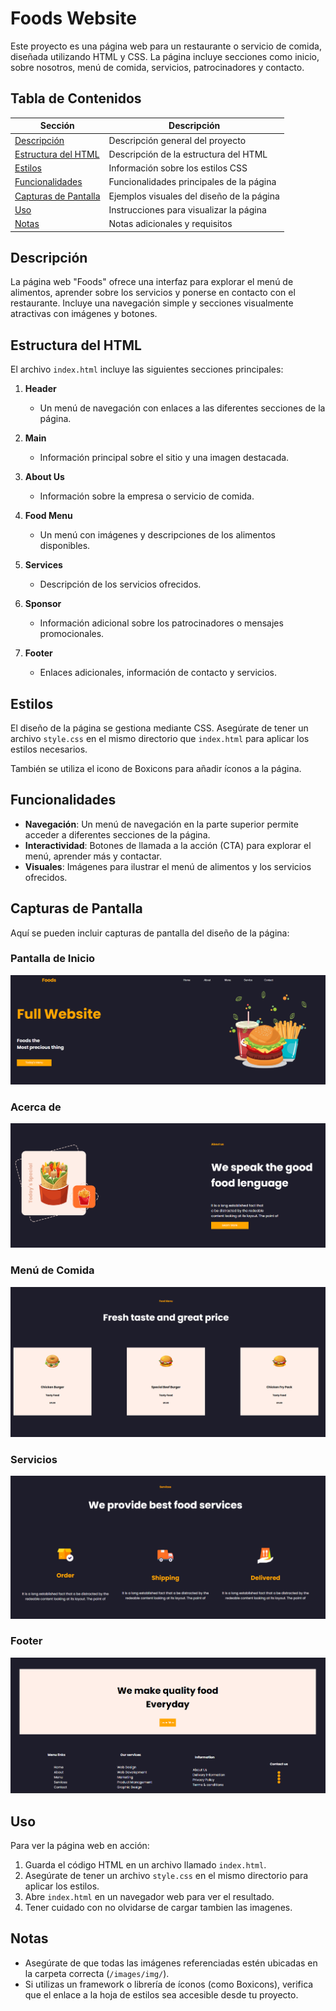 # Foods Website

Este proyecto es una página web para un restaurante o servicio de comida, diseñada utilizando HTML y CSS. La página incluye secciones como inicio, sobre nosotros, menú de comida, servicios, patrocinadores y contacto.

## Tabla de Contenidos

| Sección                | Descripción                                   |
|------------------------|-----------------------------------------------|
| [Descripción](#descripción)                | Descripción general del proyecto              |
| [Estructura del HTML](#estructura-del-html) | Descripción de la estructura del HTML          |
| [Estilos](#estilos)                      | Información sobre los estilos CSS              |
| [Funcionalidades](#funcionalidades)       | Funcionalidades principales de la página       |
| [Capturas de Pantalla](#capturas-de-pantalla) | Ejemplos visuales del diseño de la página      |
| [Uso](#uso)                              | Instrucciones para visualizar la página        |
| [Notas](#notas)                          | Notas adicionales y requisitos                 |

## Descripción

La página web "Foods" ofrece una interfaz para explorar el menú de alimentos, aprender sobre los servicios y ponerse en contacto con el restaurante. Incluye una navegación simple y secciones visualmente atractivas con imágenes y botones.

## Estructura del HTML

El archivo `index.html` incluye las siguientes secciones principales:

1. **Header**
   - Un menú de navegación con enlaces a las diferentes secciones de la página.

2. **Main**
   - Información principal sobre el sitio y una imagen destacada.

3. **About Us**
   - Información sobre la empresa o servicio de comida.

4. **Food Menu**
   - Un menú con imágenes y descripciones de los alimentos disponibles.

5. **Services**
   - Descripción de los servicios ofrecidos.

6. **Sponsor**
   - Información adicional sobre los patrocinadores o mensajes promocionales.

7. **Footer**
   - Enlaces adicionales, información de contacto y servicios.

## Estilos

El diseño de la página se gestiona mediante CSS. Asegúrate de tener un archivo `style.css` en el mismo directorio que `index.html` para aplicar los estilos necesarios.

También se utiliza el icono de Boxicons para añadir íconos a la página.

## Funcionalidades

- **Navegación**: Un menú de navegación en la parte superior permite acceder a diferentes secciones de la página.
- **Interactividad**: Botones de llamada a la acción (CTA) para explorar el menú, aprender más y contactar.
- **Visuales**: Imágenes para ilustrar el menú de alimentos y los servicios ofrecidos.

## Capturas de Pantalla

Aquí se pueden incluir capturas de pantalla del diseño de la página:

### Pantalla de Inicio

![Pantalla de Inicio](/images/img/1.png)

### Acerca de

![Menú Principal](/images/img/2.png)

### Menú de Comida

![Menú de Comida](/images/img/3.png)

### Servicios

![Servicios](/images/img/4.png)

### Footer

![Footer](/images/img/5.png)

## Uso

Para ver la página web en acción:

1. Guarda el código HTML en un archivo llamado `index.html`.
2. Asegúrate de tener un archivo `style.css` en el mismo directorio para aplicar los estilos.
3. Abre `index.html` en un navegador web para ver el resultado.
4. Tener cuidado con no olvidarse de cargar tambien las imagenes.

## Notas

- Asegúrate de que todas las imágenes referenciadas estén ubicadas en la carpeta correcta (`/images/img/`).
- Si utilizas un framework o librería de íconos (como Boxicons), verifica que el enlace a la hoja de estilos sea accesible desde tu proyecto.

